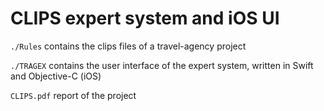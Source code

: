 # CLIPS expert system and iOS UI

`./Rules` contains the clips files of a travel-agency project

`./TRAGEX` contains the user interface of the expert system, written in Swift and Objective-C (iOS)

`CLIPS.pdf` report of the project

